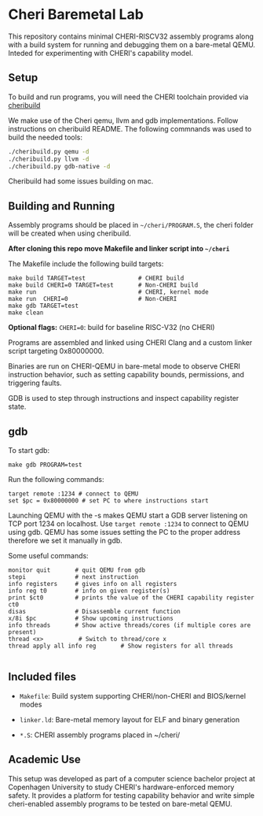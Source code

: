 # Cheri Baremetal Lab
This repository contains minimal CHERI-RISCV32 assembly programs along with a build system for running and debugging them on a bare-metal QEMU. Inteded for experimenting with CHERI's capability model.

## Setup
To build and run programs, you will need the CHERI toolchain provided via [cheribuild](https://github.com/CTSRD-CHERI/cheribuild)

We make use of the Cheri qemu, llvm and gdb implementations. Follow instructions on cheribuild README. The following commnands was used to build the needed tools:
```bash
./cheribuild.py qemu -d
./cheribuild.py llvm -d 
./cheribuild.py gdb-native -d 
````
Cheribuild had some issues building on mac. 

## Building and Running
Assembly programs should be placed in `~/cheri/PROGRAM.S`, the cheri folder will be created when using cheribuild. 

**After cloning this repo move Makefile and linker script into `~/cheri`**

The Makefile include the following build targets:
```
make build TARGET=test               # CHERI build
make build CHERI=0 TARGET=test       # Non-CHERI build
make run                             # CHERI, kernel mode
make run  CHERI=0                    # Non-CHERI
make gdb TARGET=test                 
make clean                
```
**Optional flags:**
`CHERI=0`: build for baseline RISC-V32 (no CHERI)

Programs are assembled and linked using CHERI Clang and a custom linker script targeting 0x80000000. 

Binaries are run on CHERI-QEMU in bare-metal mode to observe CHERI instruction behavior, such as setting capability bounds, permissions, and triggering faults. 

GDB is used to step through instructions and inspect capability register state.

## gdb
To start gdb:

```
make gdb PROGRAM=test
```
Run the following commands:
```
target remote :1234 # connect to QEMU
set $pc = 0x80000000 # set PC to where instructions start
```
Launching QEMU with the -s makes QEMU start a GDB server listening on TCP port 1234 on localhost. Use `target remote :1234` to connect to QEMU using gdb. QEMU has some issues setting the PC to the proper address therefore we set it manually in gdb.

Some useful commands:
```
monitor quit       # quit QEMU from gdb
stepi              # next instruction
info registers     # gives info on all registers
info reg t0        # info on given register(s)
print $ct0         # prints the value of the CHERI capability register ct0
disas              # Disassemble current function
x/8i $pc           # Show upcoming instructions
info threads       # Show active threads/cores (if multiple cores are present)
thread <x>          # Switch to thread/core x
thread apply all info reg       # Show registers for all threads


```
## Included files
- `Makefile`: Build system supporting CHERI/non-CHERI and BIOS/kernel modes

- `linker.ld`: Bare-metal memory layout for ELF and binary generation

- `*.S`: CHERI assembly programs placed in ~/cheri/

## Academic Use
This setup was developed as part of a computer science bachelor project at Copenhagen University to study CHERI's hardware-enforced memory safety. It provides a platform for testing capability behavior and write simple cheri-enabled assembly programs to be tested on bare-metal QEMU.




